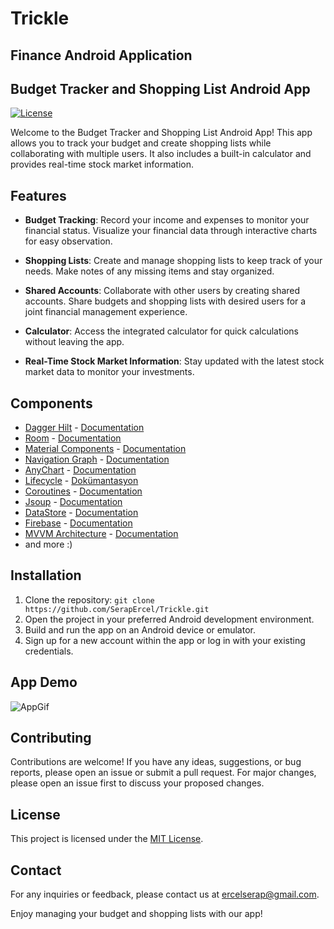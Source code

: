 # Trickle
## Finance Android Application
## Budget Tracker and Shopping List Android App

[![License](https://img.shields.io/badge/License-MIT-blue.svg)](LICENSE)

Welcome to the Budget Tracker and Shopping List Android App! This app allows you to track your budget and create shopping lists while collaborating with multiple users. It also includes a built-in calculator and provides real-time stock market information.

## Features

- **Budget Tracking**: Record your income and expenses to monitor your financial status. Visualize your financial data through interactive charts for easy observation.

- **Shopping Lists**: Create and manage shopping lists to keep track of your needs. Make notes of any missing items and stay organized.

- **Shared Accounts**: Collaborate with other users by creating shared accounts. Share budgets and shopping lists with desired users for a joint financial management experience.

- **Calculator**: Access the integrated calculator for quick calculations without leaving the app.

- **Real-Time Stock Market Information**: Stay updated with the latest stock market data to monitor your investments.

## Components

- [Dagger Hilt](https://dagger.dev/hilt/) - [Documentation](https://developer.android.com/training/dependency-injection/hilt-android)
- [Room](https://developer.android.com/training/data-storage/room) - [Documentation](https://developer.android.com/jetpack/androidx/releases/room)
- [Material Components](https://material.io/components) - [Documentation](https://material.io/develop/android/docs/getting-started)
- [Navigation Graph](https://developer.android.com/guide/navigation/navigation-design-graph) - [Documentation](https://developer.android.com/jetpack/androidx/releases/navigation)
- [AnyChart](https://www.anychart.com/) - [Documentation](https://docs.anychart.com/)
- [Lifecycle](https://developer.android.com/topic/libraries/architecture/lifecycle) - [Dokümantasyon](https://developer.android.com/jetpack/androidx/releases/lifecycle)
- [Coroutines](https://kotlinlang.org/docs/coroutines) - [Documentation](https://developer.android.com/kotlin/coroutines)
- [Jsoup](https://jsoup.org/) - [Documentation](https://jsoup.org/cookbook/)
- [DataStore](https://developer.android.com/topic/libraries/architecture/datastore) - [Documentation](https://developer.android.com/jetpack/androidx/releases/datastore)
- [Firebase](https://firebase.google.com/) - [Documentation](https://firebase.google.com/docs)
- [MVVM Architecture](https://developer.android.com/jetpack/guide#recommended-app-arch) - [Documentation](https://developer.android.com/jetpack/guide)
- and more :)

## Installation

1. Clone the repository: `git clone https://github.com/SerapErcel/Trickle.git`
2. Open the project in your preferred Android development environment.
3. Build and run the app on an Android device or emulator.
4. Sign up for a new account within the app or log in with your existing credentials.

## App Demo
![AppGif](/Trickle.gif)



## Contributing

Contributions are welcome! If you have any ideas, suggestions, or bug reports, please open an issue or submit a pull request. For major changes, please open an issue first to discuss your proposed changes.

## License

This project is licensed under the [MIT License](LICENSE).

## Contact

For any inquiries or feedback, please contact us at ercelserap@gmail.com.

Enjoy managing your budget and shopping lists with our app!

